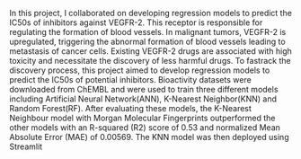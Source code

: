In this project, I collaborated on developing regression models to predict the IC50s of inhibitors against VEGFR-2.
This receptor is responsible for regulating the formation of blood vessels.
In malignant tumors, VEGFR-2 is upregulated, triggering the abnormal formation of blood vessels leading to metastasis of cancer cells.
Existing VEGFR-2 drugs are associated with high toxicity and necessitate the discovery of less harmful drugs.
To fastrack the discovery process, this project aimed to develop regression models to predict the IC50s of potential inhibitors.
Bioactivity datasets were downloaded from ChEMBL and were used to train three different models including Artificial Neural Network(ANN), K-Nearest Neighbor(KNN) and Random Forest(RF).
After evaluating these models, the K-Nearest Neighbour model with Morgan Molecular Fingerprints outperformed the other models with an R-squared (R2) score of 0.53 and normalized Mean Absolute Error (MAE) of 0.00569.
The KNN model was then deployed using Streamlit 
